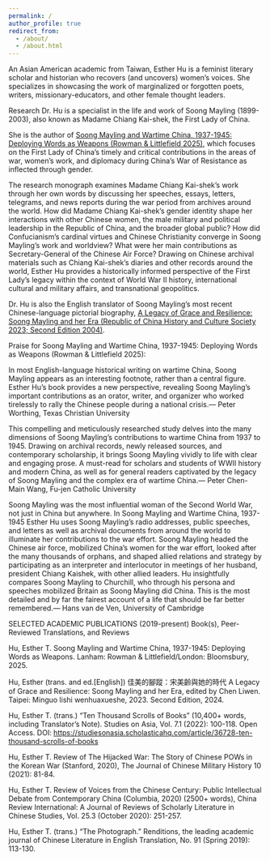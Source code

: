 ```yaml
---
permalink: /
author_profile: true
redirect_from: 
  - /about/
  - /about.html
---
```


An Asian American academic from Taiwan, Esther Hu is a feminist literary scholar and historian who recovers (and uncovers) women’s voices. She specializes in showcasing the work of marginalized or forgotten poets, writers, missionary-educators, and other female thought leaders.

Research
Dr. Hu is a specialist in the life and work of Soong Mayling (1899-2003), also known as Madame Chiang Kai-shek, the First Lady of China.

She is the author of [Soong Mayling and Wartime China, 1937-1945: Deploying Words as Weapons (Rowman & Littlefield 2025)](https://rowman.com/ISBN/9781666928617/Soong-Mayling-and-Wartime-China-1937-1945-Deploying-Words-as-Weapons), which focuses on the First Lady of China’s timely and critical contributions in the areas of war, women’s work, and diplomacy during China’s War of Resistance as inflected through gender.

The research monograph examines Madame Chiang Kai-shek’s work through her own words by discussing her speeches, essays, letters, telegrams, and news reports during the war period from archives around the world. How did Madame Chiang Kai-shek’s gender identity shape her interactions with other Chinese women, the male military and political leadership in the Republic of China, and the broader global public? How did Confucianism’s cardinal virtues and Chinese Christianity converge in Soong Mayling’s work and worldview? What were her main contributions as Secretary-General of the Chinese Air Force? Drawing on Chinese archival materials such as Chiang Kai-shek’s diaries and other records around the world, Esther Hu provides a historically informed perspective of the First Lady’s legacy within the context of World War II history, international cultural and military affairs, and transnational geopolitics. 

Dr. Hu is also the English translator of Soong Mayling’s most recent Chinese-language pictorial biography, [A Legacy of Grace and Resilience: Soong Mayling and her Era (Republic of China History and Culture Society 2023; Second Edition 2004)](http://www.rchcs.com.tw/bookdetail-1763.html).

Praise for Soong Mayling and Wartime China, 1937-1945: Deploying Words as Weapons (Rowman & Littlefield 2025):

In most English-language historical writing on wartime China, Soong Mayling appears as an interesting footnote, rather than a central figure. Esther Hu’s book provides a new perspective, revealing Soong Mayling’s important contributions as an orator, writer, and organizer who worked tirelessly to rally the Chinese people during a national crisis.— Peter Worthing, Texas Christian University

This compelling and meticulously researched study delves into the many dimensions of Soong Mayling’s contributions to wartime China from 1937 to 1945. Drawing on archival records, newly released sources, and contemporary scholarship, it brings Soong Mayling vividly to life with clear and engaging prose. A must-read for scholars and students of WWII history and modern China, as well as for general readers captivated by the legacy of Soong Mayling and the complex era of wartime China.— Peter Chen-Main Wang, Fu-jen Catholic University

Soong Mayling was the most influential woman of the Second World War, not just in China but anywhere. In Soong Mayling and Wartime China, 1937-1945 Esther Hu uses Soong Mayling’s radio addresses, public speeches, and letters as well as archival documents from around the world to illuminate her contributions to the war effort. Soong Mayling headed the Chinese air force, mobilized China’s women for the war effort, looked after the many thousands of orphans, and shaped allied relations and strategy by participating as an interpreter and interlocutor in meetings of her husband, president Chiang Kaishek, with other allied leaders. Hu insightfully compares Soong Mayling to Churchill, who through his persona and speeches mobilized Britain as Soong Mayling did China. This is the most detailed and by far the fairest account of a life that should be far better remembered.— Hans van de Ven, University of Cambridge

SELECTED ACADEMIC PUBLICATIONS (2019-present)
Book(s), Peer-Reviewed Translations, and Reviews

Hu, Esther T. Soong Mayling and Wartime China, 1937-1945: Deploying Words as Weapons. Lanham: Rowman & Littlefield/London: Bloomsbury, 2025.

Hu, Esther (trans. and ed.[English]) 佳美的腳蹤：宋美齡與她的時代 A Legacy of Grace and Resilience: Soong Mayling and her Era, edited by Chen Liwen. Taipei: Minguo lishi wenhuaxueshe, 2023. Second Edition, 2024.

Hu, Esther T. (trans.) “Ten Thousand Scrolls of Books” (10,400+ words, including Translator’s Note).  Studies on Asia, Vol. 7.1 (2022): 100-118. Open Access. DOI: https://studiesonasia.scholasticahq.com/article/36728-ten-thousand-scrolls-of-books

Hu, Esther T. Review of The Hijacked War: The Story of Chinese POWs in the Korean War (Stanford, 2020), The Journal of Chinese Military History 10 (2021): 81-84.

Hu, Esther T. Review of Voices from the Chinese Century: Public Intellectual Debate from Contemporary China (Columbia, 2020) (2500+ words), China Review International: A Journal of Reviews of Scholarly Literature in Chinese Studies, Vol. 25.3 (October 2020): 251-257.

Hu, Esther T. (trans.) “The Photograph.” Renditions, the leading academic journal of Chinese Literature in English Translation, No. 91 (Spring 2019): 113-130.




